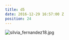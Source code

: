 ```yaml
---
title: d5
date: 2016-12-29 16:57:00 Z
position: 24
---
```


![silvia_fernandez18.jpg](/uploads/silvia_fernandez18.jpg)
